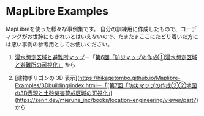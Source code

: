 # MapLibre Examples
MapLibreを使った様々な事例集です。
自分の訓練用に作成したもので、コーディングがお世辞にもきれいとはいえないので、たまたまここにたどり着いた方には悪い事例の参考用としてお使いください。

1. [浸水想定区域と避難所マップ](https://hikagetombo.github.io/Maplibre-Examples/Disaster/webmap/index.html
)ー「[第6回「防災マップの作成①浸水想定区域と避難所の可視化」](https://zenn.dev/mierune_inc/books/location-engineering/viewer/part6) から

2. [建物ポリゴンの 3D 表示](https://hikagetombo.github.io/Maplibre-Examples/3Dbuilding/index.htmlー「[第7回「防災マップの作成②②地図の3D表現と土砂災害警戒区域の可視化」](https://zenn.dev/mierune_inc/books/location-engineering/viewer/part7) から